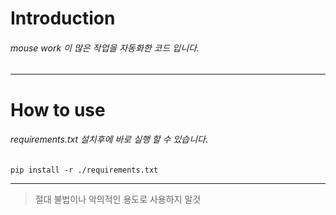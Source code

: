 # Introduction

###### mouse work 이 많은 작업을 자동화한 코드 입니다.


---


# How to use

###### requirements.txt 설치후에 바로 실행 할 수 있습니다.
`pip install -r ./requirements.txt`



---

>절대 불법이나 악의적인 용도로 사용하지 말것



